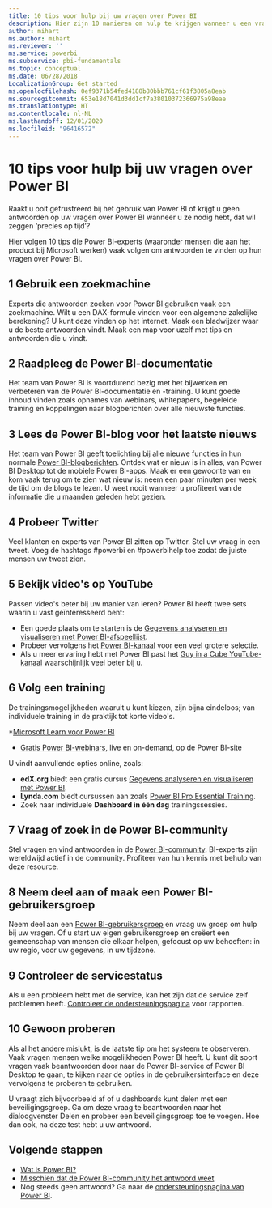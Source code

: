 ```yaml
---
title: 10 tips voor hulp bij uw vragen over Power BI
description: Hier zijn 10 manieren om hulp te krijgen wanneer u een vraag hebt over Power BI
author: mihart
ms.author: mihart
ms.reviewer: ''
ms.service: powerbi
ms.subservice: pbi-fundamentals
ms.topic: conceptual
ms.date: 06/28/2018
LocalizationGroup: Get started
ms.openlocfilehash: 0ef9371b54fed4188b80bbb761cf61f3805a8eab
ms.sourcegitcommit: 653e18d7041d3dd1cf7a38010372366975a98eae
ms.translationtype: HT
ms.contentlocale: nl-NL
ms.lasthandoff: 12/01/2020
ms.locfileid: "96416572"
---
```

# <a name="10-tips-for-getting-help-with-your-power-bi-questions"></a>10 tips voor hulp bij uw vragen over Power BI
Raakt u ooit gefrustreerd bij het gebruik van Power BI of krijgt u geen antwoorden op uw vragen over Power BI wanneer u ze nodig hebt, dat wil zeggen ‘precies op tijd’? 

Hier volgen 10 tips die Power BI-experts (waaronder mensen die aan het product bij Microsoft werken) vaak volgen om antwoorden te vinden op hun vragen over Power BI.

## <a name="1-use-a-search-engine"></a>1 Gebruik een zoekmachine
Experts die antwoorden zoeken voor Power BI gebruiken vaak een zoekmachine. Wilt u een DAX-formule vinden voor een algemene zakelijke berekening? U kunt deze vinden op het internet. Maak een bladwijzer waar u de beste antwoorden vindt. Maak een map voor uzelf met tips en antwoorden die u vindt.


## <a name="2-check-the-power-bi-documentation"></a>2 Raadpleeg de Power BI-documentatie
Het team van Power BI is voortdurend bezig met het bijwerken en verbeteren van de Power BI-documentatie en -training. U kunt goede inhoud vinden zoals opnames van webinars, whitepapers, begeleide training en koppelingen naar blogberichten over alle nieuwste functies.

## <a name="3-read-the-power-bi-blog-for-the-latest-news"></a>3 Lees de Power BI-blog voor het laatste nieuws
Het team van Power BI geeft toelichting bij alle nieuwe functies in hun normale [Power BI-blogberichten](https://powerbi.microsoft.com/blog/). Ontdek wat er nieuw is in alles, van Power BI Desktop tot de mobiele Power BI-apps. Maak er een gewoonte van en kom vaak terug om te zien wat nieuw is: neem een paar minuten per week de tijd om de blogs te lezen. U weet nooit wanneer u profiteert van de informatie die u maanden geleden hebt gezien.

## <a name="4-try-twitter"></a>4 Probeer Twitter
Veel klanten en experts van Power BI zitten op Twitter. Stel uw vraag in een tweet. Voeg de hashtags #powerbi en #powerbihelp toe zodat de juiste mensen uw tweet zien.

## <a name="5-watch-videos-on-youtube"></a>5 Bekijk video's op YouTube
Passen video's beter bij uw manier van leren? Power BI heeft twee sets waarin u vast geïnteresseerd bent:

* Een goede plaats om te starten is de [Gegevens analyseren en visualiseren met Power BI-afspeellijst](https://www.youtube.com/playlist?list=PL1N57mwBHtN0JFoKSR0n-tBkUJHeMP2cP).
* Probeer vervolgens het [Power BI-kanaal](https://www.youtube.com/user/mspowerbi/videos) voor een veel grotere selectie.
* Als u meer ervaring hebt met Power BI past het [Guy in a Cube YouTube-kanaal](https://www.youtube.com/channel/UCFp1vaKzpfvoGai0vE5VJ0w) waarschijnlijk veel beter bij u.

## <a name="6-attend-training"></a>6 Volg een training
De trainingsmogelijkheden waaruit u kunt kiezen, zijn bijna eindeloos; van individuele training in de praktijk tot korte video's.

*[Microsoft Learn voor Power BI](/learn/powerplatform/power-bi?WT.mc_id=powerbi_landingpage-docs-link)
* [Gratis Power BI-webinars](webinars.md), live en on-demand, op de Power BI-site

U vindt aanvullende opties online, zoals:

* **edX.org** biedt een gratis cursus [Gegevens analyseren en visualiseren met Power BI](https://www.edx.org/course/data-analysis-in-power-bi).
* **Lynda.com** biedt cursussen aan zoals [Power BI Pro Essential Training](https://www.lynda.com/Power-BI-tutorials/Power-BI-Pro-Essential-Training/485820-2.html).
* Zoek naar individuele **Dashboard in één dag** trainingssessies.

## <a name="7-ask-or-search-in-the-power-bi-community"></a>7 Vraag of zoek in de Power BI-community
Stel vragen en vind antwoorden in de [Power BI-community](https://community.powerbi.com). BI-experts zijn wereldwijd actief in de community. Profiteer van hun kennis met behulp van deze resource.

## <a name="8-join-or-create-a-power-bi-user-group"></a>8 Neem deel aan of maak een Power BI-gebruikersgroep
Neem deel aan een [Power BI-gebruikersgroep](https://community.powerbi.com/t5/Power-BI-User-Groups/ct-p/Groups) en vraag uw groep om hulp bij uw vragen. Of u start uw eigen gebruikersgroep en creëert een gemeenschap van mensen die elkaar helpen, gefocust op uw behoeften: in uw regio, voor uw gegevens, in uw tijdzone.

## <a name="9-check-the-service-status"></a>9 Controleer de servicestatus
Als u een probleem hebt met de service, kan het zijn dat de service zelf problemen heeft. [Controleer de ondersteuningspagina](https://powerbi.microsoft.com/support/) voor rapporten.

## <a name="10-just-try-it"></a>10 Gewoon proberen
Als al het andere mislukt, is de laatste tip om het systeem te observeren. Vaak vragen mensen welke mogelijkheden Power BI heeft. U kunt dit soort vragen vaak beantwoorden door naar de Power BI-service of Power BI Desktop te gaan, te kijken naar de opties in de gebruikersinterface en deze vervolgens te proberen te gebruiken.

U vraagt zich bijvoorbeeld af of u dashboards kunt delen met een beveiligingsgroep. Ga om deze vraag te beantwoorden naar het dialoogvenster Delen en probeer een beveiligingsgroep toe te voegen. Hoe dan ook, na deze test hebt u uw antwoord.

## <a name="next-steps"></a>Volgende stappen
* [Wat is Power BI?](power-bi-overview.md)
* [Misschien dat de Power BI-community het antwoord weet](https://community.powerbi.com/)
* Nog steeds geen antwoord? Ga naar de [ondersteuningspagina van Power BI](https://powerbi.microsoft.com/support/).
